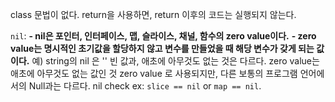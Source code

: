 class 문법이 없다. 
return을 사용하면, return 이후의 코드는 실행되지 않는다. 

`nil`: 
**- nil은 포인터, 인터페이스, 맵, 슬라이스, 채널, 함수의 zero value이다.**
**- zero value는 명시적인 초기값을 할당하지 않고 변수를 만들었을 때 해당 변수가 갖게 되는 값이다.**
예) string의 nil 은 ''
빈 값과, 애초에 아무것도 없는 것은 다르다. zero value는 애초에 아무것도 없는 값인 것 
zero value 로 사용되지만, 다른 보통의 프로그램 언어에서의 Null과는 다르다. 
nil check ex: 
`slice == nil` or `map == nil`. 

